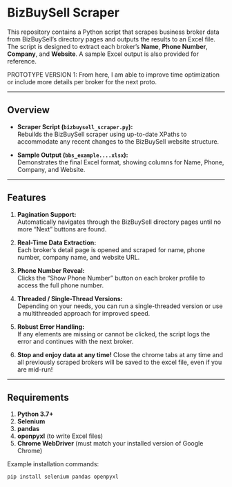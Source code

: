 # BizBuySell Scraper

This repository contains a Python script that scrapes business broker data from BizBuySell’s directory pages and outputs the results to an Excel file. The script is designed to extract each broker’s **Name**, **Phone Number**, **Company**, and **Website**. A sample Excel output is also provided for reference.

PROTOTYPE VERSION 1: From here, I am able to improve time optimization or include more details per broker for the next proto.

---

## Overview

- **Scraper Script (`bizbuysell_scraper.py`):**  
  Rebuilds the BizBuySell scraper using up-to-date XPaths to accommodate any recent changes to the BizBuySell website structure.

- **Sample Output (`bbs_example....xlsx`):**  
  Demonstrates the final Excel format, showing columns for Name, Phone, Company, and Website.

---

## Features

1. **Pagination Support:**  
   Automatically navigates through the BizBuySell directory pages until no more “Next” buttons are found.

2. **Real-Time Data Extraction:**  
   Each broker’s detail page is opened and scraped for name, phone number, company name, and website URL.

3. **Phone Number Reveal:**  
   Clicks the “Show Phone Number” button on each broker profile to access the full phone number.

4. **Threaded / Single-Thread Versions:**  
   Depending on your needs, you can run a single-threaded version or use a multithreaded approach for improved speed.

5. **Robust Error Handling:**  
   If any elements are missing or cannot be clicked, the script logs the error and continues with the next broker.

6. **Stop and enjoy data at any time!**
   Close the chrome tabs at any time and all previously scraped brokers will be saved to the excel file, even if you are mid-run!

---

## Requirements

1. **Python 3.7+**  
2. **Selenium**  
3. **pandas**  
4. **openpyxl** (to write Excel files)  
5. **Chrome WebDriver** (must match your installed version of Google Chrome)

Example installation commands:

```bash
pip install selenium pandas openpyxl
